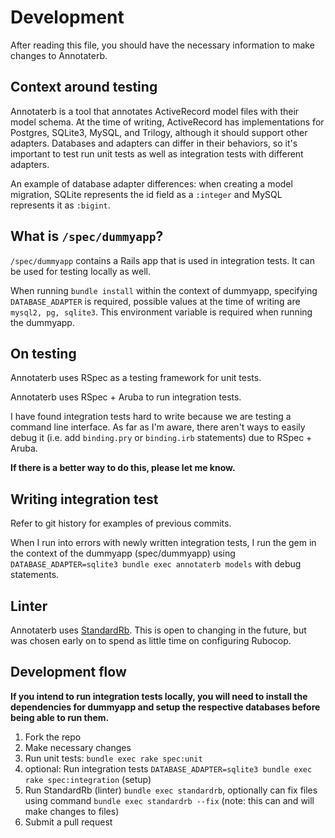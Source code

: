 # Development

After reading this file, you should have the necessary information to make changes to Annotaterb.

## Context around testing

Annotaterb is a tool that annotates ActiveRecord model files with their model schema. At the time of writing, ActiveRecord has implementations for Postgres, SQLite3, MySQL, and Trilogy, although it should support other adapters. 
Databases and adapters can differ in their behaviors, so it's important to test run unit tests as well as integration tests with different adapters. 

An example of database adapter differences: when creating a model migration, SQLite represents the id field as a `:integer` and MySQL represents it as `:bigint`.

## What is `/spec/dummyapp`?

`/spec/dummyapp` contains a Rails app that is used in integration tests. It can be used for testing locally as well. 

When running `bundle install` within the context of dummyapp, specifying `DATABASE_ADAPTER` is required, possible values at the time of writing are `mysql2, pg, sqlite3`. 
This environment variable is required when running the dummyapp.

## On testing

Annotaterb uses RSpec as a testing framework for unit tests.

Annotaterb uses RSpec + Aruba to run integration tests.

I have found integration tests hard to write because we are testing a command line interface. As far as I'm aware, there aren't ways to easily debug it (i.e. add `binding.pry` or `binding.irb` statements) due to RSpec + Aruba.

**If there is a better way to do this, please let me know.**

## Writing integration test

Refer to git history for examples of previous commits. 

When I run into errors with newly written integration tests, I run the gem in the context of the dummyapp (spec/dummyapp) using `DATABASE_ADAPTER=sqlite3 bundle exec annotaterb models` with debug statements.

## Linter

Annotaterb uses [StandardRb](https://github.com/standardrb/standard). This is open to changing in the future, but was chosen early on to spend as little time on configuring Rubocop.

## Development flow
**If you intend to run integration tests locally, you will need to install the dependencies for dummyapp and setup the respective databases before being able to run them.**

1. Fork the repo
2. Make necessary changes
3. Run unit tests: `bundle exec rake spec:unit`
4. optional: Run integration tests `DATABASE_ADAPTER=sqlite3 bundle exec rake spec:integration` (setup)
5. Run StandardRb (linter) `bundle exec standardrb`, optionally can fix files using command `bundle exec standardrb --fix` (note: this can and will make changes to files)
6. Submit a pull request

